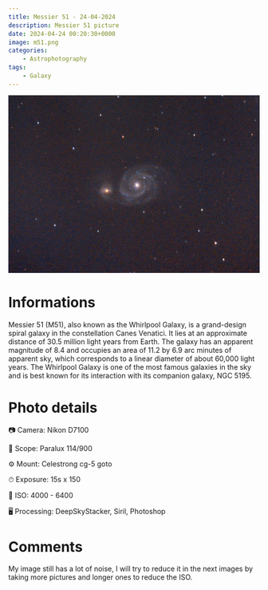 ```yaml
---
title: Messier 51 - 24-04-2024
description: Messier 51 picture
date: 2024-04-24 00:20:30+0000
image: m51.png
categories:
    - Astrophotography
tags:
    - Galaxy
---
```


![Messier 51](m51.png)

# Informations

Messier 51 (M51), also known as the Whirlpool Galaxy, is a grand-design spiral galaxy in the constellation Canes Venatici. It lies at an approximate distance of 30.5 million light years from Earth. The galaxy has an apparent magnitude of 8.4 and occupies an area of 11.2 by 6.9 arc minutes of apparent sky, which corresponds to a linear diameter of about 60,000 light years. The Whirlpool Galaxy is one of the most famous galaxies in the sky and is best known for its interaction with its companion galaxy, NGC 5195.


# Photo details

📷 Camera: Nikon D7100

🔭 Scope: Paralux 114/900

⚙️ Mount: Celestrong cg-5 goto

⏱ Exposure: 15s x 150

🌌 ISO: 4000 - 6400

🖥 Processing: DeepSkyStacker, Siril, Photoshop

# Comments

My image still has a lot of noise, I will try to reduce it in the next images by taking more pictures and longer ones to reduce the ISO.